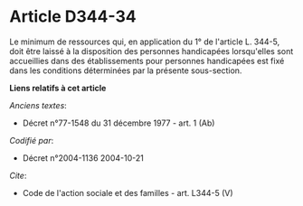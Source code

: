 # Article D344-34

Le minimum de ressources qui, en application du 1° de l'article L. 344-5, doit être laissé à la disposition des personnes
handicapées lorsqu'elles sont accueillies dans des établissements pour personnes handicapées est fixé dans les conditions
déterminées par la présente sous-section.

**Liens relatifs à cet article**

_Anciens textes_:

  - Décret n°77-1548 du 31 décembre 1977 - art. 1 (Ab)

_Codifié par_:

  - Décret n°2004-1136 2004-10-21

_Cite_:

  - Code de l'action sociale et des familles - art. L344-5 (V)
